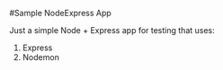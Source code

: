 #Sample NodeExpress App

Just a simple Node + Express app for testing that uses:

1. Express
2. Nodemon
